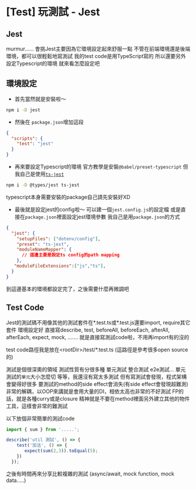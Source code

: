 # [Test] 玩測試 - Jest


## Jest
murmur......
會挑Jest主要因為它環境設定起來舒服一點
不管在前端環境還是後端環境，都可以很輕鬆地寫測試
我的test code是用TypeScript寫的
所以還要另外設定Typescript的環境
就來看怎麼設定吧

## 環境設定
- 首先當然就是安裝啦～
```bash
npm i -D jest
```
- 然後在 `package.json`增加這段
```json
{
  "scripts": {
    "test": "jest"
  }
}
```
- 再來要設定Typescript的環境
官方教學是安裝`@babel/preset-typescript`
但我自己是使用[`ts-jest`](https://github.com/kulshekhar/ts-jest)
```bash
npm i -D @types/jest ts-jest
```
typescript本身需要安裝的package自己請先安裝好XD

- 最後就是設定jest的config啦～
可以建一個`jest.config.js`的設定檔
或是直接在`package.json`裡面設定jest環境參數
我自己是用`package.json`的方式
```json
{
  "jest": {
    "setupFiles": ["dotenv/config"],
    "preset": "ts-jest",
    "moduleNameMapper": {
      // 這邊主要是設定ts config的path mapping
    },
   "moduleFileExtensions":["js","ts"],
  }
}
```
到這邊基本的環境都設定完了，之後需要什麼再微調吧

## Test Code
Jest的測試碼不用像其他的測試套件在*.test.ts或*.test.js還要import, require其它套件
環境設定好
直接寫describe, test, beforeAll, beforeEach, afterAll, afterEach, expect, mock, .......
就是直接寫測試code啦，不用再import有的沒的

test code路徑我是放在\<rootDir\>/test/*.test.ts
(這路徑是參考很多open source的)

測試是個很深奧的領域
測試性質有分很多種
單元測試
整合測試
e2e測試...
單元測試的`單元`大小怎麼切
等等，我還沒有寫太多測試
但有寫測試會發現，程式架構會變得好很多
要測試的method的side effect會消失(有side effect會發現超難測)
非常的解耦，以OOP來講就是會用大量的DI，相依太高也非常的不好測試
FP的話，就是各種curry或是closure
精神就是不要在method裡面另外建立其他的物件工具，這樣會非常的難測試

以下放個非常簡單的測試code
```typescript
import { sum } from '.....';

describe('util 測試', () => {
    test('加法', () => {
       expect(sum(2,3)).toEqual(5);
    })
  });
```

之後有時間再來分享比較複雜的測試 (async/await, mock function, mock data.....)